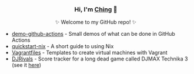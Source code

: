 <div align="center">
    <h3>Hi, I'm <a href="https://chingc.github.io/resume/">Ching</a> 👋</h3>
    <p>✨ Welcome to my GitHub repo! ✨</p>
</div>

- [demo-github-actions](https://github.com/chingc?tab=repositories&q=demo-github-actions) - Small demos of what can be done in GitHub Actions
- [quickstart-nix](https://github.com/chingc/quickstart-nix) - A short guide to using Nix
- [Vagrantfiles](https://github.com/chingc/Vagrantfiles) - Templates to create virtual machines with Vagrant
- [DJRivals](https://github.com/chingc/DJRivals) - Score tracker for a long dead game called DJMAX Technika 3 (see it [here](http://chingc.github.io/DJRivals/))

<!--
**chingc/chingc** is a ✨ _special_ ✨ repository because its `README.md` (this file) appears on your GitHub profile.

Here are some ideas to get you started:

- 🔭 I’m currently working on ...
- 🌱 I’m currently learning ...
- 👯 I’m looking to collaborate on ...
- 🤔 I’m looking for help with ...
- 💬 Ask me about ...
- 📫 How to reach me: ...
- 😄 Pronouns: ...
- ⚡ Fun fact: ...
-->
